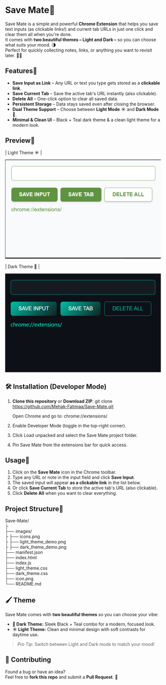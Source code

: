 # Save Mate🤝  

Save Mate is a simple and powerful **Chrome Extension** that helps you save text inputs (as clickable links!) and current tab URLs in just one click and clear them all when you're done.  
It comes with **two beautiful themes – Light and Dark –** so you can choose what suits your mood. 🌗  
Perfect for quickly collecting notes, links, or anything you want to revisit later. 📝✨

## Features🚀 

- **Save Input as Link** – Any URL or text you type gets stored as a **clickable link**.
- **Save Current Tab** – Save the active tab's URL instantly (also clickable).
- **Delete All** – One-click option to clear all saved data.
- **Persistent Storage** – Data stays saved even after closing the browser.
- **Dual Theme Support** – Choose between **Light Mode** ☀️ and **Dark Mode** 🌙.
- **Minimal & Clean UI** – Black + Teal dark theme & a clean light theme for a modern look.



## Preview📸 

| Light Theme ☀️ | 

 ![Light Theme Demo](images/light_theme_demo.png)   
  
| Dark Theme 🌙 |  

 ![Dark Theme Demo](images/dark_theme_demo.png) 

## 🛠 Installation (Developer Mode)

1. **Clone this repository** or **Download ZIP**:
   git clone https://github.com/Mehak-Fatimaa/Save-Mate.git

   Open Chrome and go to: chrome://extensions/

3. Enable Developer Mode (toggle in the top-right corner).

4. Click Load unpacked and select the Save Mate project folder.

5. Pin Save Mate from the extensions bar for quick access.


## Usage🧩 

1. Click on the **Save Mate** icon in the Chrome toolbar.
2. Type any URL or note in the input field and click **Save Input**.
3. The saved input will appear **as a clickable link** in the list below.
4. Or click **Save Current Tab** to store the active tab's URL (also clickable).
5. Click **Delete All** when you want to clear everything.

## Project Structure📂 

Save-Mate/  
├  
├── images/  
├    ├── icons.png  
├    ├── light_theme_demo.png  
├    ├── dark_theme_demo.png  
├── manifest.json   
├── index.html   
├── index.js   
├── light_theme.css   
├── dark_theme.css   
├── icon.png  
└── README.md

## 🖌 Theme

Save Mate comes with **two beautiful themes** so you can choose your vibe:

- **🌙 Dark Theme:** Sleek Black + Teal combo for a modern, focused look.
- **☀️ Light Theme:** Clean and minimal design with soft contrasts for daytime use.

> _Pro Tip:_ Switch between Light and Dark mode to match your mood!

## 🤝 Contributing

Found a bug or have an idea?  
Feel free to **fork this repo** and submit a **Pull Request**. 🚀
